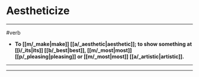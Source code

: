 # Aestheticize
---
#verb
- **To [[m/_make|make]] [[a/_aesthetic|aesthetic]]; to show something at [[i/_its|its]] [[b/_best|best]], [[m/_most|most]] [[p/_pleasing|pleasing]] or [[m/_most|most]] [[a/_artistic|artistic]].**
---
---

